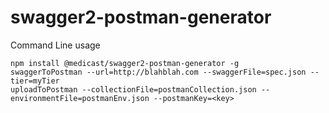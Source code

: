 # swagger2-postman-generator #

Command Line usage

``` shell
npm install @medicast/swagger2-postman-generator -g
swaggerToPostman --url=http://blahblah.com --swaggerFile=spec.json --tier=myTier
uploadToPostman --collectionFile=postmanCollection.json --environmentFile=postmanEnv.json --postmanKey=<key>
```
